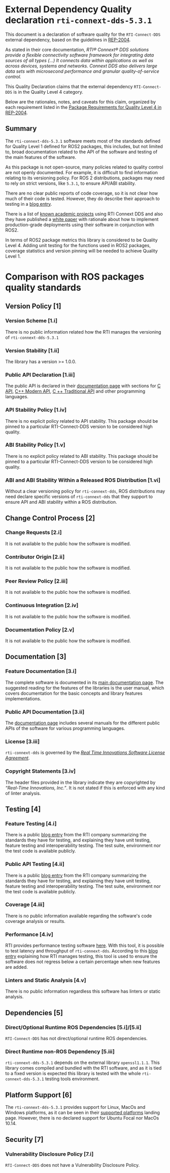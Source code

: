 # **External Dependency Quality declaration** `rti-connext-dds-5.3.1` 

This document is a declaration of software quality for the `RTI-Connect-DDS` external dependency, based on the guidelines in [REP-2004](https://github.com/ros-infrastructure/rep/blob/master/rep-2004.rst).

As stated in their core documentation, *RTI® Connext® DDS solutions provide a flexible connectivity software framework for integrating data sources of all types (...) It connects data within applications as well as across devices, systems and networks. _Connext DDS_ also delivers large data sets with microsecond performance and granular quality-of-service control.* 

This Quality Declaration claims that the external dependency `RTI-Connect-DDS` is in the Quality Level 4 category.

Below are the rationales, notes, and caveats for this claim, organized by each requirement listed in the [Package Requirements for Quality Level 4 in REP-2004](https://www.ros.org/reps/rep-2004.html).

## Summary
The `rti-connext-dds-5.3.1` software meets most of the standards defined for Quality Level 1 defined for ROS2 packages, this includes, but not limited to, broad documentation related to the API of the software and testing of the main features of the software.

As this package is not open-source, many policies related to quality control are not openly documented. For example, it is difficult to find information relating to its versioning policy. For ROS 2 distributions, packages may need to rely on strict versions, like `5.3.1`, to ensure API/ABI stability. 

There are no clear public reports of code coverage, so it is not clear how much of their code is tested. However, they do describe their approach to testing in a [blog entry](https://www.rti.com/blog/software-testing-at-rti). 

There is a list of [known academic projects](https://community.rti.com/projects) using RTI Connext DDS and also they have published a [white paper](https://www.rti.com/whitepapers/how-to-achieve-production-grade-deployment-with-ros-2-and-rti-connext-dds) with rationale about how to implement production-grade deployments using their software in conjunction with ROS2.

In terms of ROS2 package metrics this library is considered to be Quality Level 4. Adding unit testing for the functions used in ROS2 packages, coverage statistics and version pinning will be needed to achieve Quality Level 1.

# Comparison with ROS packages quality standards

## Version Policy [1]

### Version Scheme [1.i]

There is no public information related how the RTI manages the versioning of `rti-connext-dds-5.3.1`

### Version Stability [1.ii]

The library has a version >= 1.0.0.

### Public API Declaration [1.iii]

The public API is declared in their [documentation page](https://community.rti.com/documentation/rti-connext-dds-531) with sections for [C API](https://community.rti.com/static/documentation/connext-dds/5.3.1/doc/api/connext_dds/api_c/index.html), [C++ Modern API](https://community.rti.com/static/documentation/connext-dds/5.3.1/doc/api/connext_dds/api_cpp2/index.html), [C ++ Traditional API](https://community.rti.com/static/documentation/connext-dds/5.3.1/doc/api/connext_dds/api_cpp/index.html) and other programming languages.

### API Stability Policy [1.iv]

There is no explicit policy related to API stability. This package should be pinned to a particular RTI-Connect-DDS version to be considered high quality.

### ABI Stability Policy [1.v]

There is no explicit policy related to ABI stability. This package should be pinned to a particular RTI-Connect-DDS version to be considered high quality.

### ABI and ABI Stability Within a Released ROS Distribution [1.vi]

Without a clear versioning policy for `rti-connext-dds`, ROS distributions may need declare specific versions of `rti-connext-dds` that they support to ensure API and ABI stability within a ROS distribution.

## Change Control Process [2]

### Change Requests [2.i]

It is not available to the public how the software is modified.

### Contributor Origin [2.ii]

It is not available to the public how the software is modified.

### Peer Review Policy [2.iii]

It is not available to the public how the software is modified.

### Continuous Integration [2.iv]

It is not available to the public how the software is modified.

###  Documentation Policy [2.v]

It is not available to the public how the software is modified.

## Documentation [3]

### Feature Documentation [3.i]

The complete software is documented in its [main documentation page](https://community.rti.com/documentation/rti-connext-dds-531). The suggested reading for the features of the libraries is the user manual, which covers documentation for the basic concepts and library features implementations.

### Public API Documentation [3.ii]

The [documentation page](https://community.rti.com/documentation/rti-connext-dds-531) includes several manuals for the different public APIs of the software for various programming languages.

### License [3.iii]

`rti-connext-dds` is governed by the [*Real Time Innovations Software License Agreement*](https://community.rti.com/content/page/rti-software-license-agreement).

### Copyright Statements [3.iv]

The header files provided in the library indicate they are copyrighted by *“Real-Time Innovations, Inc.”*. It is not stated if this is enforced with any kind of linter analysis.

## Testing [4]

### Feature Testing [4.i]

There is a public [blog entry](https://www.rti.com/blog/software-testing-at-rti) from the RTI company summarizing the standards they have for testing, and explaining they have unit testing, feature testing and interoperability testing. The test suite, environment nor the test code is available publicly.

### Public API Testing [4.ii]

There is a public [blog entry](https://www.rti.com/blog/software-testing-at-rti) from the RTI company summarizing the standards they have for testing, and explaining they have unit testing, feature testing and interoperability testing. The test suite, environment nor the test code is available publicly.

### Coverage [4.iii]

There is no public information available regarding the software's code coverage analysis or results.

### Performance [4.iv]

RTI provides performance testing software [here](https://community.rti.com/downloads/rti-connext-dds-performance-test). With this tool, it is possible to test latency and throughput of `rti-connext-dds`. According to this [blog entry](https://www.rti.com/blog/software-testing-at-rti) explaining how RTI manages testing, this tool is used to ensure the software does not regress below a certain percentage when new features are added. 

### Linters and Static Analysis [4.v]

There is no public information regardless this software has linters or static analysis.

## Dependencies [5]

### Direct/Optional Runtime ROS Dependencies [5.i]/[5.ii]

`RTI-Connect-DDS` has not direct/optional runtime ROS dependencies.

### Direct Runtime non-ROS Dependency [5.iii]

`rti-connext-dds-5.3.1` depends on the external library `openssl1.1.1`. This library comes compiled and bundled with the RTI software, and as it is tied to a fixed version is expected this library is tested with the whole `rti-connext-dds-5.3.1` testing tools environment.

## Platform Support [6]

The `rti-connext-dds-5.3.1` provides support for Linux, MacOs and Windows platforms, as it can be seen in their [supported platforms](https://community.rti.com/static/documentation/connext-dds/5.3.1/doc/manuals/connext_dds/html_files/RTI_ConnextDDS_CoreLibraries_ReleaseNotes/index.htm#ReleaseNotes/System_Requirements.htm#Table_SupportedPlatforms) landing page.  However, there is no declared support for Ubuntu Focal nor MacOs 10.14.

## Security [7]

###  Vulnerability Disclosure Policy [7.i]

`RTI-Connect-DDS` does not have a Vulnerability Disclosure Policy.
